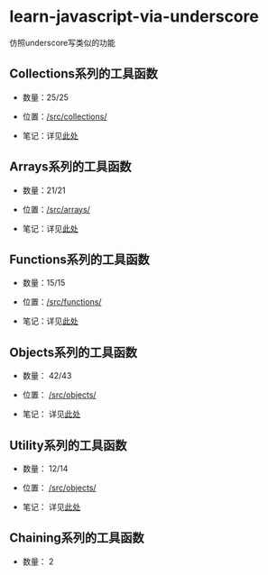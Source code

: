 # learn-javascript-via-underscore
仿照underscore写类似的功能

## Collections系列的工具函数

- 数量：25/25

- 位置：[/src/collections/](./src/collections/)

- 笔记：详见[此处](./src/collections/README.md)


## Arrays系列的工具函数

- 数量：21/21

- 位置：[/src/arrays/](./src/arrays/)

- 笔记：详见[此处](./src/arrays/README.md)


## Functions系列的工具函数

- 数量：15/15

- 位置：[/src/functions/](./src/functions/)

- 笔记：详见[此处](./src/functions/README.md)

## Objects系列的工具函数

- 数量： 42/43

- 位置： [/src/objects/](./src/objects/)

- 笔记： 详见[此处](./src/objects/README.md)

## Utility系列的工具函数

- 数量： 12/14

- 位置： [/src/objects/](./src/utility/)

- 笔记： 详见[此处](./src/utility/README.md)

## Chaining系列的工具函数

- 数量： 2